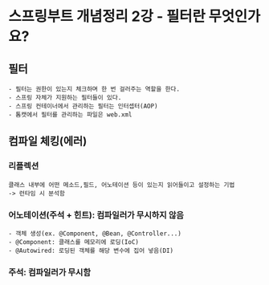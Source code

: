 # 스프링부트 개념정리 2강 - 필터란 무엇인가요?

## 필터
    - 필터는 권한이 있는지 체크하며 한 번 걸러주는 역할을 한다.
    - 스프링 자체가 지원하는 필터들이 있다.
    - 스프링 컨테이너에서 관리하는 필터는 인터셉터(AOP)
    - 톰캣에서 필터를 관리하는 파일은 web.xml
## 컴파일 체킹(에러)
### 리플렉션
    클래스 내부에 어떤 메소드,필드, 어노테이션 등이 있는지 읽어들이고 설정하는 기법
    -> 런타임 시 분석함
### 어노테이션(주석 + 힌트): 컴파일러가 무시하지 않음
    - 객체 생성(ex. @Component, @Bean, @Controller...)
    - @Component: 클래스를 메모리에 로딩(IoC)
    - @Autowired: 로딩된 객체를 해당 변수에 집어 넣음(DI)
### 주석: 컴파일러가 무시함
